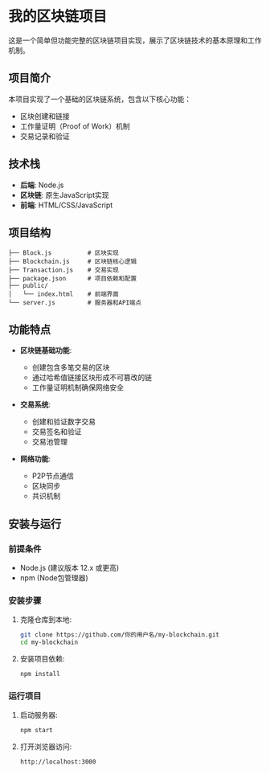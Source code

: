 # 我的区块链项目

这是一个简单但功能完整的区块链项目实现，展示了区块链技术的基本原理和工作机制。

## 项目简介

本项目实现了一个基础的区块链系统，包含以下核心功能：
- 区块创建和链接
- 工作量证明（Proof of Work）机制
- 交易记录和验证

## 技术栈
- **后端**: Node.js
- **区块链**: 原生JavaScript实现
- **前端**: HTML/CSS/JavaScript

## 项目结构

```
├── Block.js          # 区块实现
├── Blockchain.js     # 区块链核心逻辑
├── Transaction.js    # 交易实现
├── package.json      # 项目依赖和配置
├── public/
│   └── index.html    # 前端界面
└── server.js         # 服务器和API端点
```

## 功能特点

- **区块链基础功能**:
  - 创建包含多笔交易的区块
  - 通过哈希值链接区块形成不可篡改的链
  - 工作量证明机制确保网络安全

- **交易系统**:
  - 创建和验证数字交易
  - 交易签名和验证
  - 交易池管理

- **网络功能**:
  - P2P节点通信
  - 区块同步
  - 共识机制

## 安装与运行

### 前提条件

- Node.js (建议版本 12.x 或更高)
- npm (Node包管理器)

### 安装步骤

1. 克隆仓库到本地:
   ```bash
   git clone https://github.com/你的用户名/my-blockchain.git
   cd my-blockchain
   ```

2. 安装项目依赖:
   ```bash
   npm install
   ```

### 运行项目

1. 启动服务器:
   ```bash
   npm start
   ```

2. 打开浏览器访问:
   ```
   http://localhost:3000
   ```


